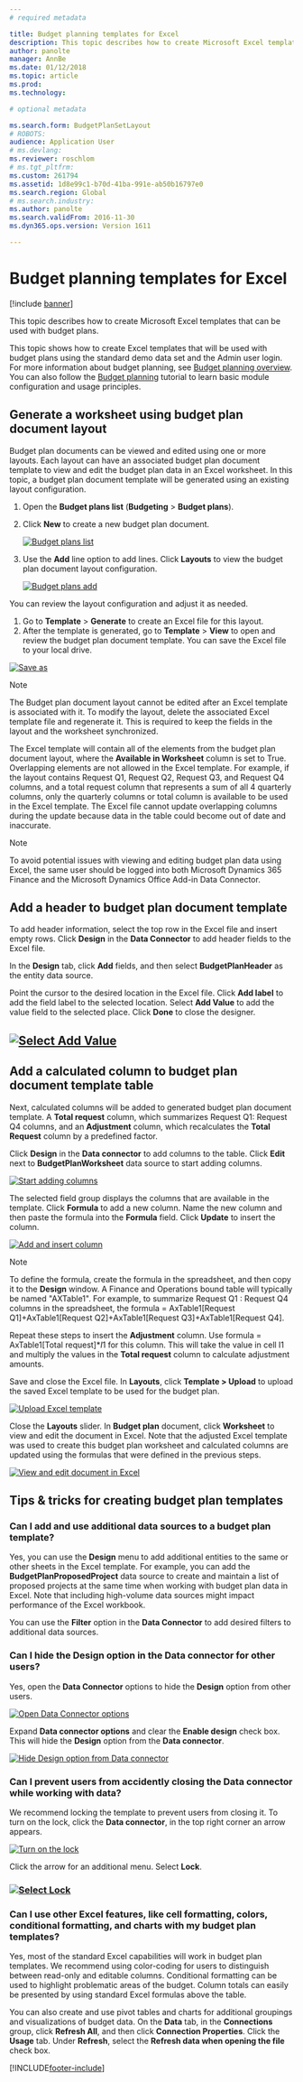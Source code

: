 ```yaml
---
# required metadata

title: Budget planning templates for Excel
description: This topic describes how to create Microsoft Excel templates that can be used with budget plans.
author: panolte
manager: AnnBe
ms.date: 01/12/2018
ms.topic: article
ms.prod: 
ms.technology: 

# optional metadata

ms.search.form: BudgetPlanSetLayout
# ROBOTS: 
audience: Application User
# ms.devlang: 
ms.reviewer: roschlom
# ms.tgt_pltfrm: 
ms.custom: 261794
ms.assetid: 1d8e99c1-b70d-41ba-991e-ab50b16797e0
ms.search.region: Global
# ms.search.industry: 
ms.author: panolte
ms.search.validFrom: 2016-11-30
ms.dyn365.ops.version: Version 1611

---
```


# Budget planning templates for Excel

[!include [banner](../includes/banner.md)]

This topic describes how to create Microsoft Excel templates that can be used with budget plans.

This topic shows how to create Excel templates that will be used with budget plans using the standard demo data set and the Admin user login. For more information about budget planning, see [Budget planning overview](budget-planning-overview-configuration.md). 
You can also follow the [Budget planning](budget-plan.md) tutorial to learn basic module configuration and usage principles.

## Generate a worksheet using budget plan document layout

Budget plan documents can be viewed and edited using one or more layouts. Each layout can have an associated budget plan document template to view and edit the budget plan data in an Excel worksheet. In this topic, a budget plan document template will be generated using an existing layout configuration. 

1. Open the **Budget plans list** (**Budgeting** &gt; **Budget plans**). 
2. Click **New** to create a new budget plan document. 

   [![Budget plans list](./media/bpt11-1024x552.png)](./media/bpt11.png) 

3. Use the **Add** line option to add lines. Click **Layouts** to view the budget plan document layout configuration. 

   [![Budget plans add](./media/bpt2-1024x274.png)](./media/bpt2.png) 

You can review the layout configuration and adjust it as needed. 
1. Go to **Template** &gt; **Generate** to create an Excel file for this layout. 
2. After the template is generated, go to **Template** &gt; **View** to open and review the budget plan document template. You can save the Excel file to your local drive. 

[![Save as](./media/bpt3-1024x545.png)](./media/bpt3.png)

> [!NOTE] 
> The Budget plan document layout cannot be edited after an Excel template is associated with it. To modify the layout, delete the associated Excel template file and regenerate it. This is required to keep the fields in the layout and the worksheet synchronized. 

The Excel template will contain all of the elements from the budget plan document layout, where the **Available in Worksheet** column is set to True. Overlapping elements are not allowed in the Excel template. For example, if the layout contains Request Q1, Request Q2, Request Q3, and Request Q4 columns, and a total request column that represents a sum of all 4 quarterly columns, only the quarterly columns or total column is available to be used in the Excel template. The Excel file cannot update overlapping columns during the update because data in the table could become out of date and inaccurate.

> [!NOTE] 
> To avoid potential issues with viewing and editing budget plan data using Excel, the same user should be logged into both Microsoft Dynamics 365 Finance and the Microsoft Dynamics Office Add-in Data Connector.

## Add a header to budget plan document template
To add header information, select the top row in the Excel file and insert empty rows. Click **Design** in the **Data Connector** to add header fields to the Excel file.

In the **Design** tab, click **Add** fields, and then select **BudgetPlanHeader** as the entity data source.

Point the cursor to the desired location in the Excel file. Click **Add label** to add the field label to the selected location. Select **Add Value** to add the value field to the selected place. Click **Done** to close the designer.

## [![Select Add Value](./media/bpt7.png)](./media/bpt7.png)

Add a calculated column to budget plan document template table
--------------------------------------------------------------

Next, calculated columns will be added to generated budget plan document template. A **Total request** column, which summarizes Request Q1: Request Q4 columns, and an **Adjustment** column, which recalculates the **Total Request** column by a predefined factor.

Click **Design** in the **Data connector** to add columns to the table. Click **Edit** next to **BudgetPlanWorksheet** data source to start adding columns.

[![Start adding columns](./media/bpt8-1024x301.png)](./media/bpt8.png) 

The selected field group displays the columns that are available in the template. Click **Formula** to add a new column. Name the new column and then paste the formula into the **Formula** field. Click **Update** to insert the column.

[![Add and insert column](./media/bpt12-1024x565.png)](./media/bpt12.png)

> [!NOTE] 
> To define the formula, create the formula in the spreadsheet, and then copy it to the **Design** window. A Finance and Operations bound table will typically be named "AXTable1". For example, to summarize Request Q1 : Request Q4 columns in the spreadsheet, the formula = AxTable1\[Request Q1\]+AxTable1\[Request Q2\]+AxTable1\[Request Q3\]+AxTable1\[Request Q4\].

Repeat these steps to insert the **Adjustment** column. Use formula = AxTable1\[Total request\]\*$I$1 for this column. This will take the value in cell I1 and multiply the values in the **Total request** column to calculate adjustment amounts.

Save and close the Excel file. In **Layouts**, click **Template &gt; Upload** to upload the saved Excel template to be used for the budget plan. 

[![Upload Excel template](./media/bpt10-1024x352.png)](./media/bpt10.png) 

Close the **Layouts** slider. In **Budget plan** document, click **Worksheet** to view and edit the document in Excel. Note that the adjusted Excel template was used to create this budget plan worksheet and calculated columns are updated using the formulas that were defined in the previous steps. 

[![View and edit document in Excel](./media/bpt111-1024x431.png)](./media/bpt111.png)

## Tips & tricks for creating budget plan templates
### Can I add and use additional data sources to a budget plan template?

Yes, you can use the **Design** menu to add additional entities to the same or other sheets in the Excel template. For example, you can add the **BudgetPlanProposedProject** data source to create and maintain a list of proposed projects at the same time when working with budget plan data in Excel. Note that including high-volume data sources might impact performance of the Excel workbook. 

You can use the **Filter** option in the **Data Connector** to add desired filters to additional data sources.

### Can I hide the Design option in the Data connector for other users?

Yes, open the **Data Connector** options to hide the **Design** option from other users.

[![Open Data Connector options](./media/bpt13-1024x565.png)](./media/bpt13.png)

Expand **Data connector options** and clear the **Enable design** check box. This will hide the **Design** option from the **Data connector**.

[![Hide Design option from Data connector](./media/bpt14-1024x592.png)](./media/bpt14.png)

### Can I prevent users from accidently closing the Data connector while working with data?

We recommend locking the template to prevent users from closing it. To turn on the lock, click the **Data connector**, in the top right corner an arrow appears. 

[![Turn on the lock](./media/bpt15-1024x285.png)](./media/bpt15.png) 

Click the arrow for an additional menu. Select **Lock**.

### [![Select Lock](./media/bpt16-1024x614.png)](./media/bpt16.png)

### Can I use other Excel features, like cell formatting, colors, conditional formatting, and charts with my budget plan templates?

Yes, most of the standard Excel capabilities will work in budget plan templates. We recommend using color-coding for users to distinguish between read-only and editable columns. Conditional formatting can be used to highlight problematic areas of the budget. Column totals can easily be presented by using standard Excel formulas above the table.

You can also create and use pivot tables and charts for additional groupings and visualizations of budget data. On the **Data** tab, in the **Connections** group, click **Refresh All**, and then click **Connection Properties**. Click the **Usage** tab. Under **Refresh**, select the **Refresh data when opening the file** check box. 





[!INCLUDE[footer-include](../../includes/footer-banner.md)]